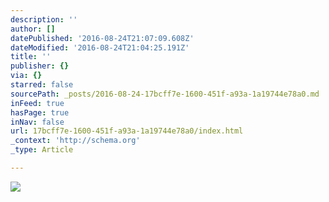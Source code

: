 ```yaml
---
description: ''
author: []
datePublished: '2016-08-24T21:07:09.608Z'
dateModified: '2016-08-24T21:04:25.191Z'
title: ''
publisher: {}
via: {}
starred: false
sourcePath: _posts/2016-08-24-17bcff7e-1600-451f-a93a-1a19744e78a0.md
inFeed: true
hasPage: true
inNav: false
url: 17bcff7e-1600-451f-a93a-1a19744e78a0/index.html
_context: 'http://schema.org'
_type: Article

---
```

![](https://the-grid-user-content.s3-us-west-2.amazonaws.com/456a3103-5a0b-42e6-9f6a-c0edae8517b0.jpg)